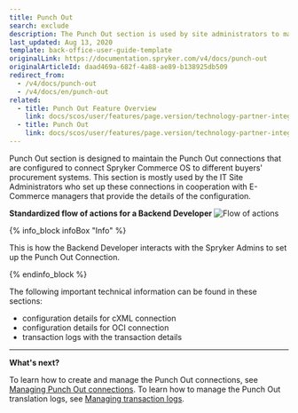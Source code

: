 ```yaml
---
title: Punch Out
search: exclude
description: The Punch Out section is used by site administrators to maintain configuration connections to Spryker Commerce OS to procurement systems of different buyers.
last_updated: Aug 13, 2020
template: back-office-user-guide-template
originalLink: https://documentation.spryker.com/v4/docs/punch-out
originalArticleId: daad469a-682f-4a88-ae89-b138925db509
redirect_from:
  - /v4/docs/punch-out
  - /v4/docs/en/punch-out
related:
  - title: Punch Out Feature Overview
    link: docs/scos/user/features/page.version/technology-partner-integrations/punch-out/punch-out-feature-overview.html
  - title: Punch Out
    link: docs/scos/user/features/page.version/technology-partner-integrations/punch-out/punch-out.html
---
```


Punch Out section is designed to maintain the Punch Out connections that are configured to connect Spryker Commerce OS to different buyers' procurement systems. This section is mostly used by the IT Site Administrators who set up these connections in cooperation with E-Commerce managers that provide the details of the configuration.

**Standardized flow of actions for a Backend Developer**
![Flow of actions](https://spryker.s3.eu-central-1.amazonaws.com/docs/User+Guides/Back+Office+User+Guides/Punch+Out/flow-of-actions-of-backend-developer.png)

{% info_block infoBox "Info" %}

This is how the Backend Developer interacts with the Spryker Admins to set up the Punch Out Connection.

{% endinfo_block %}

The following important technical information can be found in these sections:
* configuration details for cXML connection
* configuration details for OCI connection
* transaction logs with the transaction details

***

**What's next?**

To learn how to create and manage the Punch Out connections, see [Managing Punch Out connections](/docs/scos/user/back-office-user-guides/{{page.version}}/punch-out/managing-punch-out-connections.html).
To learn how to manage the Punch Out translation logs, see  [Managing transaction logs](/docs/scos/user/back-office-user-guides/{{page.version}}/punch-out/managing-transactions-log.html).
